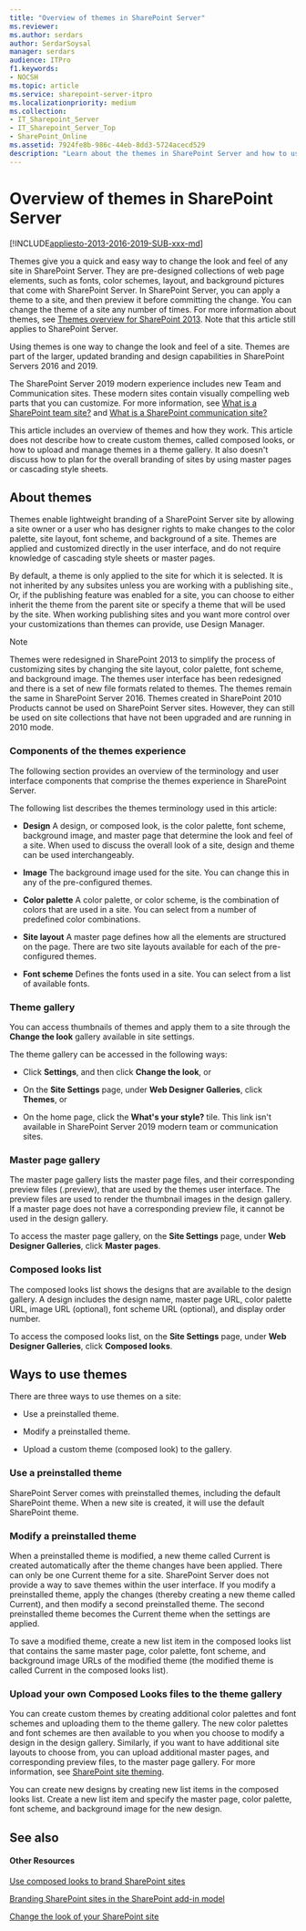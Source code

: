 ```yaml
---
title: "Overview of themes in SharePoint Server"
ms.reviewer: 
ms.author: serdars
author: SerdarSoysal
manager: serdars
audience: ITPro
f1.keywords:
- NOCSH
ms.topic: article
ms.service: sharepoint-server-itpro
ms.localizationpriority: medium
ms.collection:
- IT_Sharepoint_Server
- IT_Sharepoint_Server_Top
- SharePoint_Online
ms.assetid: 7924fe8b-986c-44eb-8dd3-5724acecd529
description: "Learn about the themes in SharePoint Server and how to use them to customize the look and feel of sites."
---
```


# Overview of themes in SharePoint Server

[!INCLUDE[appliesto-2013-2016-2019-SUB-xxx-md](../includes/appliesto-2013-2016-2019-SUB-xxx-md.md)]
  
Themes give you a quick and easy way to change the look and feel of any site in SharePoint Server. They are pre-designed collections of web page elements, such as fonts, color schemes, layout, and background pictures that come with SharePoint Server. In SharePoint Server, you can apply a theme to a site, and then preview it before committing the change. You can change the theme of a site any number of times. For more information about themes, see [Themes overview for SharePoint 2013](/sharepoint/dev/general-development/themes-overview-for-sharepoint). Note that this article still applies to SharePoint Server.
  
Using themes is one way to change the look and feel of a site. Themes are part of the larger, updated branding and design capabilities in SharePoint Servers 2016 and 2019. 

The SharePoint Server 2019 modern experience includes new Team and Communication sites. These modern sites contain visually compelling web parts that you can customize. For more information, see [What is a SharePoint team site?](https://support.office.com/article/75545757-36c3-46a7-beed-0aaa74f0401e) and [What is a SharePoint communication site?](https://support.office.com/article/94A33429-E580-45C3-A090-5512A8070732)
  
This article includes an overview of themes and how they work. This article does not describe how to create custom themes, called composed looks, or how to upload and manage themes in a theme gallery. It also doesn't discuss how to plan for the overall branding of sites by using master pages or cascading style sheets.
  
## About themes
<a name="section1"> </a>

Themes enable lightweight branding of a SharePoint Server site by allowing a site owner or a user who has designer rights to make changes to the color palette, site layout, font scheme, and background of a site. Themes are applied and customized directly in the user interface, and do not require knowledge of cascading style sheets or master pages.
  
By default, a theme is only applied to the site for which it is selected. It is not inherited by any subsites unless you are working with a publishing site., Or, if the publishing feature was enabled for a site, you can choose to either inherit the theme from the parent site or specify a theme that will be used by the site. When working publishing sites and you want more control over your customizations than themes can provide, use Design Manager.
  
> [!NOTE]
> Themes were redesigned in SharePoint 2013 to simplify the process of customizing sites by changing the site layout, color palette, font scheme, and background image. The themes user interface has been redesigned and there is a set of new file formats related to themes. The themes remain the same in SharePoint Server 2016. Themes created in SharePoint 2010 Products cannot be used on SharePoint Server sites. However, they can still be used on site collections that have not been upgraded and are running in 2010 mode. 
  
### Components of the themes experience

The following section provides an overview of the terminology and user interface components that comprise the themes experience in SharePoint Server.
  
The following list describes the themes terminology used in this article:
  
- **Design** A design, or composed look, is the color palette, font scheme, background image, and master page that determine the look and feel of a site. When used to discuss the overall look of a site, design and theme can be used interchangeably. 
    
- **Image** The background image used for the site. You can change this in any of the pre-configured themes. 
    
- **Color palette** A color palette, or color scheme, is the combination of colors that are used in a site. You can select from a number of predefined color combinations. 
    
- **Site layout** A master page defines how all the elements are structured on the page. There are two site layouts available for each of the pre-configured themes. 
    
- **Font scheme** Defines the fonts used in a site. You can select from a list of available fonts. 
    
### Theme gallery

You can access thumbnails of themes and apply them to a site through the **Change the look** gallery available in site settings. 
  
The theme gallery can be accessed in the following ways:
  
- Click **Settings**, and then click **Change the look**, or
    
- On the **Site Settings** page, under **Web Designer Galleries**, click **Themes**, or
    
- On the home page, click the **What's your style?** tile. This link isn't available in SharePoint Server 2019 modern team or communication sites.
    
### Master page gallery

The master page gallery lists the master page files, and their corresponding preview files (.preview), that are used by the themes user interface. The preview files are used to render the thumbnail images in the design gallery. If a master page does not have a corresponding preview file, it cannot be used in the design gallery.
  
To access the master page gallery, on the **Site Settings** page, under **Web Designer Galleries**, click **Master pages**.
  
### Composed looks list

The composed looks list shows the designs that are available to the design gallery. A design includes the design name, master page URL, color palette URL, image URL (optional), font scheme URL (optional), and display order number. 
  
To access the composed looks list, on the **Site Settings** page, under **Web Designer Galleries**, click **Composed looks**. 
  
## Ways to use themes
<a name="section2"> </a>

There are three ways to use themes on a site:
  
- Use a preinstalled theme.
    
- Modify a preinstalled theme.
    
- Upload a custom theme (composed look) to the gallery.
    
### Use a preinstalled theme
<a name="Section2a"> </a>

SharePoint Server comes with preinstalled themes, including the default SharePoint theme. When a new site is created, it will use the default SharePoint theme. 
  
### Modify a preinstalled theme
<a name="Section2b"> </a>

When a preinstalled theme is modified, a new theme called Current is created automatically after the theme changes have been applied. There can only be one Current theme for a site. SharePoint Server does not provide a way to save themes within the user interface. If you modify a preinstalled theme, apply the changes (thereby creating a new theme called Current), and then modify a second preinstalled theme. The second preinstalled theme becomes the Current theme when the settings are applied.
  
To save a modified theme, create a new list item in the composed looks list that contains the same master page, color palette, font scheme, and background image URLs of the modified theme (the modified theme is called Current in the composed looks list).
  
### Upload your own Composed Looks files to the theme gallery
<a name="Section2c"> </a>

You can create custom themes by creating additional color palettes and font schemes and uploading them to the theme gallery. The new color palettes and font schemes are then available to you when you choose to modify a design in the design gallery. Similarly, if you want to have additional site layouts to choose from, you can upload additional master pages, and corresponding preview files, to the master page gallery. For more information, see [SharePoint site theming](/sharepoint/dev/declarative-customization/site-theming/sharepoint-site-theming-overview).
  
You can create new designs by creating new list items in the composed looks list. Create a new list item and specify the master page, color palette, font scheme, and background image for the new design.
  
## See also
<a name="section2"> </a>

#### Other Resources

[Use composed looks to brand SharePoint sites](/sharepoint/dev/solution-guidance/use-composed-looks-to-brand-sharepoint-sites)
  
[Branding SharePoint sites in the SharePoint add-in model](/sharepoint/dev/solution-guidance/branding-sharepoint-sites-sharepoint-add-in)

[Change the look of your SharePoint site](https://support.office.com/article/06bbadc3-6b04-4a60-9d14-894f6a170818)